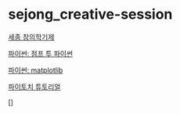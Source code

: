 # sejong_creative-session

[세종 창의학기제](https://classic.sejong.ac.kr/info/MAIN_04_03.do)

[파이썬: 점프 투 파이썬](https://wikidocs.net/book/1)

[파이썬: matplotlib](https://codetorial.net/matplotlib/index.html)

[파이토치 튜토리얼](https://tutorials.pytorch.kr/)

[]
